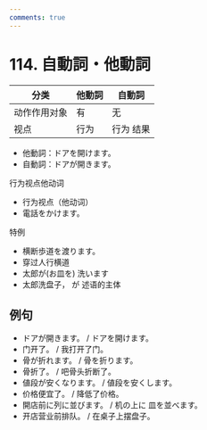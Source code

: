 ```yaml
---
comments: true
---
```


# 114. 自動詞・他動詞

| 分类     | 他動詞 | 自動詞   |
|--------|-----|-------|
| 动作作用对象 | 有   | 无     |
| 视点     | 行为  | 行为 结果 |

- 他動詞：ドアを開けます。
- 自動詞：ドアが開きます。

行为视点他动词

- 行为视点（他动词）
- 電話をかけます。

特例

- 横断歩道を渡ります。
- 穿过人行横道
- 太郎が(お皿を) 洗います
- 太郎洗盘子， が 述语的主体

## 例句

- ドアが開きます。 / ドアを開けます。
- 门开了。 / 我打开了门。
- 骨が折れます。 / 骨を折ります。
- 骨折了。 / 吧骨头折断了。
- 値段が安くなります。 / 値段を安くします。
- 价格便宜了。 / 降低了价格。
- 開店前に列に並びます。 / 机の上に 皿を並べます。
- 开店营业前排队。 / 在桌子上摆盘子。



